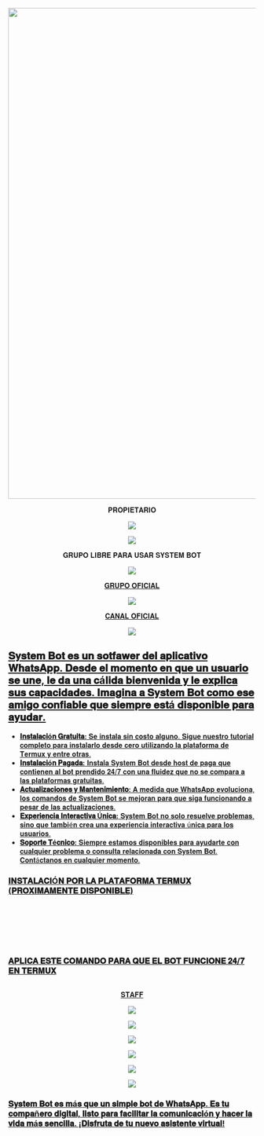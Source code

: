 <p align="center">
<img src="https://th.bing.com/th/id/OIG2.rNHuAZ.RP5bqEib_X_dj?pid=ImgGn" width="1000"/>
</p>

<p align="center">
 𝐏𝐑𝐎𝐏𝐈𝐄𝐓𝐀𝐑𝐈𝐎
</p>

<p align="center">
<a href="https://chat.whatsapp.com/LcFTUnvu0Tw1tCnA2ybdR6" target="blank"><img src="https://img.shields.io/badge/CREADOR_SYSTEM_BOT-25D366?style=for-the-badge&logo=whatsapp&logoColor=white" />
</p>

<p align="center">
<a href="http://www.instagram.com/boybenjx7" target="blank"><img src="https://img.shields.io/badge/Instagram-30302f?style=flat&logo=instagram" /></a>
</p>

<p align="center">
 𝐆𝐑𝐔𝐏𝐎 𝐋𝐈𝐁𝐑𝐄 𝐏𝐀𝐑𝐀 𝐔𝐒𝐀𝐑 𝐒𝐘𝐒𝐓𝐄𝐌 𝐁𝐎𝐓
</p>

<p align="center">
<a href="https://chat.whatsapp.com/LcFTUnvu0Tw1tCnA2ybdR6" target="blank"><img src="https://img.shields.io/badge/GRUPO_LIBRE_SISTEM_BOT-25D366?style=for-the-badge&logo=whatsapp&logoColor=white" />
</p>

<p align="center">
 𝐆𝐑𝐔𝐏𝐎 𝐎𝐅𝐈𝐂𝐈𝐀𝐋
</p>

<p align="center">
<a href="https://chat.whatsapp.com/LcFTUnvu0Tw1tCnA2ybdR6" target="blank"><img src="https://img.shields.io/badge/GRUPO_OFICIAL-25D366?style=for-the-badge&logo=whatsapp&logoColor=white" />
</p>

<p align="center">
 𝐂𝐀𝐍𝐀𝐋 𝐎𝐅𝐈𝐂𝐈𝐀𝐋
</p>

<p align="center">
<a href="https://chat.whatsapp.com/LcFTUnvu0Tw1tCnA2ybdR6" target="blank"><img src="https://img.shields.io/badge/CANAL_OFICIAL-25D366?style=for-the-badge&logo=whatsapp&logoColor=white" />
</p>

## 𝐒𝐲𝐬𝐭𝐞𝐦 𝐁𝐨𝐭 𝐞𝐬 𝐮𝐧 𝐬𝐨𝐭𝐟𝐚𝐰𝐞𝐫 𝐝𝐞𝐥 𝐚𝐩𝐥𝐢𝐜𝐚𝐭𝐢𝐯𝐨 𝐖𝐡𝐚𝐭𝐬𝐀𝐩𝐩. 𝐃𝐞𝐬𝐝𝐞 𝐞𝐥 𝐦𝐨𝐦𝐞𝐧𝐭𝐨 𝐞𝐧 𝐪𝐮𝐞 𝐮𝐧 𝐮𝐬𝐮𝐚𝐫𝐢𝐨 𝐬𝐞 𝐮𝐧𝐞, 𝐥𝐞 𝐝𝐚 𝐮𝐧𝐚 𝐜á𝐥𝐢𝐝𝐚 𝐛𝐢𝐞𝐧𝐯𝐞𝐧𝐢𝐝𝐚 𝐲 𝐥𝐞 𝐞𝐱𝐩𝐥𝐢𝐜𝐚 𝐬𝐮𝐬 𝐜𝐚𝐩𝐚𝐜𝐢𝐝𝐚𝐝𝐞𝐬. 𝐈𝐦𝐚𝐠𝐢𝐧𝐚 𝐚 𝐒𝐲𝐬𝐭𝐞𝐦 𝐁𝐨𝐭 𝐜𝐨𝐦𝐨 𝐞𝐬𝐞 𝐚𝐦𝐢𝐠𝐨 𝐜𝐨𝐧𝐟𝐢𝐚𝐛𝐥𝐞 𝐪𝐮𝐞 𝐬𝐢𝐞𝐦𝐩𝐫𝐞 𝐞𝐬𝐭á 𝐝𝐢𝐬𝐩𝐨𝐧𝐢𝐛𝐥𝐞 𝐩𝐚𝐫𝐚 𝐚𝐲𝐮𝐝𝐚𝐫.

- **𝐈𝐧𝐬𝐭𝐚𝐥𝐚𝐜𝐢ó𝐧 𝐆𝐫𝐚𝐭𝐮𝐢𝐭𝐚:** 𝐒𝐞 𝐢𝐧𝐬𝐭𝐚𝐥𝐚 𝐬𝐢𝐧 𝐜𝐨𝐬𝐭𝐨 𝐚𝐥𝐠𝐮𝐧𝐨. 𝐒𝐢𝐠𝐮𝐞 𝐧𝐮𝐞𝐬𝐭𝐫𝐨 𝐭𝐮𝐭𝐨𝐫𝐢𝐚𝐥 𝐜𝐨𝐦𝐩𝐥𝐞𝐭𝐨 𝐩𝐚𝐫𝐚 𝐢𝐧𝐬𝐭𝐚𝐥𝐚𝐫𝐥𝐨 𝐝𝐞𝐬𝐝𝐞 𝐜𝐞𝐫𝐨 𝐮𝐭𝐢𝐥𝐢𝐳𝐚𝐧𝐝𝐨 𝐥𝐚 𝐩𝐥𝐚𝐭𝐚𝐟𝐨𝐫𝐦𝐚 𝐝𝐞 𝐓𝐞𝐫𝐦𝐮𝐱 𝐲 𝐞𝐧𝐭𝐫𝐞 𝐨𝐭𝐫𝐚𝐬.
- **𝐈𝐧𝐬𝐭𝐚𝐥𝐚𝐜𝐢ó𝐧 𝐏𝐚𝐠𝐚𝐝𝐚:** 𝐈𝐧𝐬𝐭𝐚𝐥𝐚 𝐒𝐲𝐬𝐭𝐞𝐦 𝐁𝐨𝐭 𝐝𝐞𝐬𝐝𝐞 𝐡𝐨𝐬𝐭 𝐝𝐞 𝐩𝐚𝐠𝐚 𝐪𝐮𝐞 𝐜𝐨𝐧𝐭𝐢𝐞𝐧𝐞𝐧 𝐚𝐥 𝐛𝐨𝐭 𝐩𝐫𝐞𝐧𝐝𝐢𝐝𝐨 𝟐𝟒/𝟕 𝐜𝐨𝐧 𝐮𝐧𝐚 𝐟𝐥𝐮𝐢𝐝𝐞𝐳 𝐪𝐮𝐞 𝐧𝐨 𝐬𝐞 𝐜𝐨𝐦𝐩𝐚𝐫𝐚 𝐚 𝐥𝐚𝐬 𝐩𝐥𝐚𝐭𝐚𝐟𝐨𝐫𝐦𝐚𝐬 𝐠𝐫𝐚𝐭𝐮𝐢𝐭𝐚𝐬.
- **𝐀𝐜𝐭𝐮𝐚𝐥𝐢𝐳𝐚𝐜𝐢𝐨𝐧𝐞𝐬 𝐲 𝐌𝐚𝐧𝐭𝐞𝐧𝐢𝐦𝐢𝐞𝐧𝐭𝐨:** 𝐀 𝐦𝐞𝐝𝐢𝐝𝐚 𝐪𝐮𝐞 𝐖𝐡𝐚𝐭𝐬𝐀𝐩𝐩 𝐞𝐯𝐨𝐥𝐮𝐜𝐢𝐨𝐧𝐚, 𝐥𝐨𝐬 𝐜𝐨𝐦𝐚𝐧𝐝𝐨𝐬 𝐝𝐞 𝐒𝐲𝐬𝐭𝐞𝐦 𝐁𝐨𝐭 𝐬𝐞 𝐦𝐞𝐣𝐨𝐫𝐚𝐧 𝐩𝐚𝐫𝐚 𝐪𝐮𝐞 𝐬𝐢𝐠𝐚 𝐟𝐮𝐧𝐜𝐢𝐨𝐧𝐚𝐧𝐝𝐨 𝐚 𝐩𝐞𝐬𝐚𝐫 𝐝𝐞 𝐥𝐚𝐬 𝐚𝐜𝐭𝐮𝐚𝐥𝐢𝐳𝐚𝐜𝐢𝐨𝐧𝐞𝐬.
- **𝐄𝐱𝐩𝐞𝐫𝐢𝐞𝐧𝐜𝐢𝐚 𝐈𝐧𝐭𝐞𝐫𝐚𝐜𝐭𝐢𝐯𝐚 Ú𝐧𝐢𝐜𝐚:** 𝐒𝐲𝐬𝐭𝐞𝐦 𝐁𝐨𝐭 𝐧𝐨 𝐬𝐨𝐥𝐨 𝐫𝐞𝐬𝐮𝐞𝐥𝐯𝐞 𝐩𝐫𝐨𝐛𝐥𝐞𝐦𝐚𝐬, 𝐬𝐢𝐧𝐨 𝐪𝐮𝐞 𝐭𝐚𝐦𝐛𝐢é𝐧 𝐜𝐫𝐞𝐚 𝐮𝐧𝐚 𝐞𝐱𝐩𝐞𝐫𝐢𝐞𝐧𝐜𝐢𝐚 𝐢𝐧𝐭𝐞𝐫𝐚𝐜𝐭𝐢𝐯𝐚 ú𝐧𝐢𝐜𝐚 𝐩𝐚𝐫𝐚 𝐥𝐨𝐬 𝐮𝐬𝐮𝐚𝐫𝐢𝐨𝐬.
- **𝐒𝐨𝐩𝐨𝐫𝐭𝐞 𝐓é𝐜𝐧𝐢𝐜𝐨:** 𝐒𝐢𝐞𝐦𝐩𝐫𝐞 𝐞𝐬𝐭𝐚𝐦𝐨𝐬 𝐝𝐢𝐬𝐩𝐨𝐧𝐢𝐛𝐥𝐞𝐬 𝐩𝐚𝐫𝐚 𝐚𝐲𝐮𝐝𝐚𝐫𝐭𝐞 𝐜𝐨𝐧 𝐜𝐮𝐚𝐥𝐪𝐮𝐢𝐞𝐫 𝐩𝐫𝐨𝐛𝐥𝐞𝐦𝐚 𝐨 𝐜𝐨𝐧𝐬𝐮𝐥𝐭𝐚 𝐫𝐞𝐥𝐚𝐜𝐢𝐨𝐧𝐚𝐝𝐚 𝐜𝐨𝐧 𝐒𝐲𝐬𝐭𝐞𝐦 𝐁𝐨𝐭. 𝐂𝐨𝐧𝐭á𝐜𝐭𝐚𝐧𝐨𝐬 𝐞𝐧 𝐜𝐮𝐚𝐥𝐪𝐮𝐢𝐞𝐫 𝐦𝐨𝐦𝐞𝐧𝐭𝐨.

### 𝐈𝐍𝐒𝐓𝐀𝐋𝐀𝐂𝐈Ó𝐍 𝐏𝐎𝐑 𝐋𝐀 𝐏𝐋𝐀𝐓𝐀𝐅𝐎𝐑𝐌𝐀 𝐓𝐄𝐑𝐌𝐔𝐗 (𝐏𝐑𝐎𝐗𝐈𝐌𝐀𝐌𝐄𝐍𝐓𝐄 𝐃𝐈𝐒𝐏𝐎𝐍𝐈𝐁𝐋𝐄)
```bash

```
```bash

```
```bash

```
```bash

```
```bash

```
```bash

```
```bash

```

### 𝐀𝐏𝐋𝐈𝐂𝐀 𝐄𝐒𝐓𝐄 𝐂𝐎𝐌𝐀𝐍𝐃𝐎 𝐏𝐀𝐑𝐀 𝐐𝐔𝐄 𝐄𝐋 𝐁𝐎𝐓 𝐅𝐔𝐍𝐂𝐈𝐎𝐍𝐄 𝟐𝟒/𝟕 𝐄𝐍 𝐓𝐄𝐑𝐌𝐔𝐗
```bash

```

<p align="center">
 𝐒𝐓𝐀𝐅𝐅
</p>

<p align="center">
<a href="https://chat.whatsapp.com/LcFTUnvu0Tw1tCnA2ybdR6" target="blank"><img src="https://img.shields.io/badge/OWNER_PRINCIPAL-25D366?style=for-the-badge&logo=whatsapp&logoColor=white" />
</p>

<p align="center">
<a href="https://chat.whatsapp.com/LcFTUnvu0Tw1tCnA2ybdR6" target="blank"><img src="https://img.shields.io/badge/SOPORTE1-25D366?style=for-the-badge&logo=whatsapp&logoColor=white" />
</p>

<p align="center">
<a href="https://chat.whatsapp.com/LcFTUnvu0Tw1tCnA2ybdR6" target="blank"><img src="https://img.shields.io/badge/SOPORTE2-25D366?style=for-the-badge&logo=whatsapp&logoColor=white" />
</p>

<p align="center">
<a href="https://chat.whatsapp.com/LcFTUnvu0Tw1tCnA2ybdR6" target="blank"><img src="https://img.shields.io/badge/SOPORTE3-25D366?style=for-the-badge&logo=whatsapp&logoColor=white" />
</p>

<p align="center">
<a href="https://chat.whatsapp.com/LcFTUnvu0Tw1tCnA2ybdR6" target="blank"><img src="https://img.shields.io/badge/SOPORTE4-25D366?style=for-the-badge&logo=whatsapp&logoColor=white" />
</p>

<p align="center">
<a href="https://chat.whatsapp.com/LcFTUnvu0Tw1tCnA2ybdR6" target="blank"><img src="https://img.shields.io/badge/SOPORTE5-25D366?style=for-the-badge&logo=whatsapp&logoColor=white" />
</p>

### 𝐒𝐲𝐬𝐭𝐞𝐦 𝐁𝐨𝐭 𝐞𝐬 𝐦á𝐬 𝐪𝐮𝐞 𝐮𝐧 𝐬𝐢𝐦𝐩𝐥𝐞 𝐛𝐨𝐭 𝐝𝐞 𝐖𝐡𝐚𝐭𝐬𝐀𝐩𝐩. 𝐄𝐬 𝐭𝐮 𝐜𝐨𝐦𝐩𝐚ñ𝐞𝐫𝐨 𝐝𝐢𝐠𝐢𝐭𝐚𝐥, 𝐥𝐢𝐬𝐭𝐨 𝐩𝐚𝐫𝐚 𝐟𝐚𝐜𝐢𝐥𝐢𝐭𝐚𝐫 𝐥𝐚 𝐜𝐨𝐦𝐮𝐧𝐢𝐜𝐚𝐜𝐢ó𝐧 𝐲 𝐡𝐚𝐜𝐞𝐫 𝐥𝐚 𝐯𝐢𝐝𝐚 𝐦á𝐬 𝐬𝐞𝐧𝐜𝐢𝐥𝐥𝐚. ¡𝐃𝐢𝐬𝐟𝐫𝐮𝐭𝐚 𝐝𝐞 𝐭𝐮 𝐧𝐮𝐞𝐯𝐨 𝐚𝐬𝐢𝐬𝐭𝐞𝐧𝐭𝐞 𝐯𝐢𝐫𝐭𝐮𝐚𝐥!
